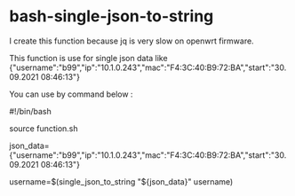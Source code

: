 # bash-single-json-to-string
I create this function because jq is very slow on openwrt firmware.

This function is use for single json data like {"username":"b99","ip":"10.1.0.243","mac":"F4:3C:40:B9:72:BA","start":"30.09.2021 08:46:13"}

You can use by command below :

#!/bin/bash

source function.sh

json_data={"username":"b99","ip":"10.1.0.243","mac":"F4:3C:40:B9:72:BA","start":"30.09.2021 08:46:13"}

username=$(single_json_to_string "${json_data}" username)

